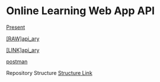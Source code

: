 # Online Learning Web App API 

[Present](https://github.com/oak072544/Mobile_cloud_project/blob/7f42868191e899a0bdecb3443f05efb77e9ff92f/doc/OnLine_learning.pdf)

[[RAW]api_ary](https://github.com/oak072544/Mobile_cloud_project/blob/7f42868191e899a0bdecb3443f05efb77e9ff92f/other/jakkaphatapiary.apib)

[[LINK]api_ary](https://app.apiary.io/jakkaphatapiary/editor)

[postman](https://github.com/oak072544/Mobile_cloud_project/blob/7f42868191e899a0bdecb3443f05efb77e9ff92f/other/Project_mobile.postman_collection.json)


Repository Structure
[Structure Link](repo-structure.md)